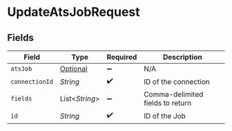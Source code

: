 # UpdateAtsJobRequest


## Fields

| Field                                             | Type                                              | Required                                          | Description                                       |
| ------------------------------------------------- | ------------------------------------------------- | ------------------------------------------------- | ------------------------------------------------- |
| `atsJob`                                          | [Optional<AtsJob>](../../models/shared/AtsJob.md) | :heavy_minus_sign:                                | N/A                                               |
| `connectionId`                                    | *String*                                          | :heavy_check_mark:                                | ID of the connection                              |
| `fields`                                          | List<*String*>                                    | :heavy_minus_sign:                                | Comma-delimited fields to return                  |
| `id`                                              | *String*                                          | :heavy_check_mark:                                | ID of the Job                                     |